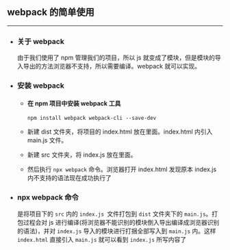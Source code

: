 

## webpack 的简单使用

---
- ### 关于 webpack
   由于我们使用了 npm 管理我们的项目，所以 js 就变成了模块，但是模块的导入导出的方法浏览器不支持，所以需要编译。webpack 就可以实现。

- ### 安装 webpack

    - #### 在 npm 项目中安装 webpack 工具
   
        ```
        npm install webpack webpack-cli --save-dev
        ```
    - 新建 dist 文件夹，将项目的 index.html 放在里面。index.html 内引入 main.js 文件。
    - 新建 src 文件夹，将 index.js 放在里面。
    - 然后执行 `npx webpack` 命令。浏览器打开 index.html 发现原本 index.js 内不支持的语法现在成功执行了

- ### npx webpack 命令

    是将项目下的 `src` 内的 `index.js `文件打包到 `dist` 文件夹下的 `main.js`。打包过程会对 js 进行编译(将浏览器不能识别的模块倒入导出编译成浏览器识别的语法)，并对 `index.js` 导入的模块进行打捆全部写入到 `main.js` 内。这样 `index.html` 直接引入 `main.js` 就可以看到 `index.js` 所写内容了